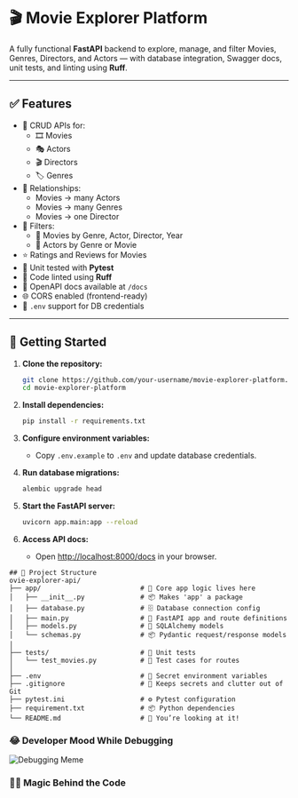 # 🎬 Movie Explorer Platform

A fully functional **FastAPI** backend to explore, manage, and filter Movies, Genres, Directors, and Actors — with database integration, Swagger docs, unit tests, and linting using **Ruff**.

---

## ✅ Features

- 🚀 CRUD APIs for:
  - 🎞️ Movies
  - 🎭 Actors
  - 🎬 Directors
  - 🏷️ Genres
- 🔄 Relationships:
  - Movies → many Actors
  - Movies → many Genres
  - Movies → one Director
- 🧠 Filters:
  - 🎥 Movies by Genre, Actor, Director, Year
  - 👤 Actors by Genre or Movie
- ⭐ Ratings and Reviews for Movies
- 🧪 Unit tested with **Pytest**
- 🧹 Code linted using **Ruff**
- 📘 OpenAPI docs available at `/docs`
- 🌐 CORS enabled (frontend-ready)
- 🔐 `.env` support for DB credentials

---
## 🚦 Getting Started

1. **Clone the repository:**
    ```bash
    git clone https://github.com/your-username/movie-explorer-platform.git
    cd movie-explorer-platform
    ```

2. **Install dependencies:**
    ```bash
    pip install -r requirements.txt
    ```

3. **Configure environment variables:**
    - Copy `.env.example` to `.env` and update database credentials.

4. **Run database migrations:**
    ```bash
    alembic upgrade head
    ```

5. **Start the FastAPI server:**
    ```bash
    uvicorn app.main:app --reload
    ```

6. **Access API docs:**
    - Open [http://localhost:8000/docs](http://localhost:8000/docs) in your browser.

```
## 🧱 Project Structure
ovie-explorer-api/
├── app/                         # 🧠 Core app logic lives here
│   ├── __init__.py              # 📦 Makes 'app' a package
│   ├── database.py              # 🗄️ Database connection config
│   ├── main.py                  # 🚀 FastAPI app and route definitions
│   ├── models.py                # 🧱 SQLAlchemy models
│   └── schemas.py               # 📦 Pydantic request/response models
│
├── tests/                       # 🧪 Unit tests
│   └── test_movies.py           # 🧪 Test cases for routes
│
├── .env                         # 🤫 Secret environment variables
├── .gitignore                   # 🙈 Keeps secrets and clutter out of Git
├── pytest.ini                   # ⚙️ Pytest configuration
├── requirement.txt              # 📦 Python dependencies
└── README.md                    # 📖 You’re looking at it!

```

### 😂 Developer Mood While Debugging

![Debugging Meme](https://i.imgur.com/0y8Ftya.jpeg)

### 🧙‍♂️ Magic Behind the Code